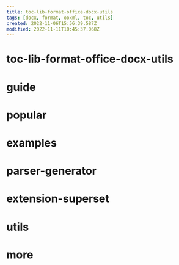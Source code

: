 ```yaml
---
title: toc-lib-format-office-docx-utils
tags: [docx, format, ooxml, toc, utils]
created: 2022-11-06T15:56:39.587Z
modified: 2022-11-11T10:45:37.068Z
---
```


# toc-lib-format-office-docx-utils

# guide

# popular

# examples

# parser-generator

# extension-superset

# utils

# more
